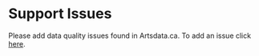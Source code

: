 Support Issues
==============
Please add data quality issues found in Artsdata.ca. To add an issue click [here](https://github.com/artsdata-stewards/support-issues/issues).
